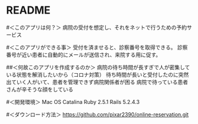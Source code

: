 # README

#＜このアプリは何？＞
  病院の受付を想定し、それをネットで行うための予約サービス

#＜このアプリができる事＞
  受付を済ませると、診察番号を取得できる。
  診察番号が近い患者に自動的にメールが送信され、来院する用に促す。

##＜何故このアプリを作成するのか＞
  病院の待ち時間が長すぎで人が密集している状態を解消したいから（コロナ対策）
  待ち時間が長いと受付したのに突然出ていく人がいて、患者を管理できず病院関係者が困る
  病院で待っている患者さんが辛そうな顔をしている

#＜開発環境＞
  Mac OS Catalina
  Ruby 2.5.1
  Rails 5.2.4.3

#＜ダウンロード方法＞
  https://github.com/pixar2390/online-reservation.git



